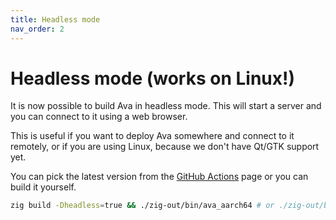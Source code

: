 ```yaml
---
title: Headless mode
nav_order: 2
---
```


# Headless mode (works on Linux!)

It is now possible to build Ava in headless mode. This will start a server
and you can connect to it using a web browser.

This is useful if you want to deploy Ava somewhere and connect to it remotely,
or if you are using Linux, because we don't have Qt/GTK support yet.

You can pick the latest version from the [GitHub
Actions](https://github.com/cztomsik/ava/actions) page or you can build it
yourself.

```bash
zig build -Dheadless=true && ./zig-out/bin/ava_aarch64 # or ./zig-out/bin/ava_x86_64
```
